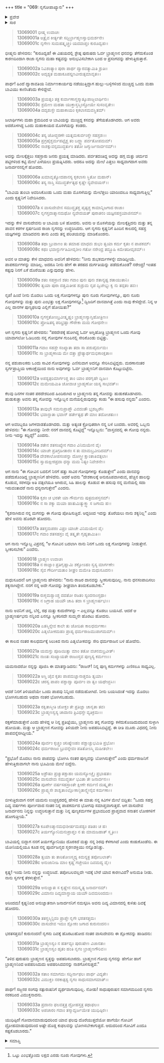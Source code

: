 +++
title = "069: ನೃಗೋಪಾಖ್ಯಾನಃ"
+++

<details><summary>ಪ್ರವೇಶ</summary>


।।   ಓಂ ಓಂ ನಮೋ ನಾರಾಯಣಾಯ।।   ಶ್ರೀ ವೇದವ್ಯಾಸಾಯ ನಮಃ ।।

ಶ್ರೀ ಕೃಷ್ಣದ್ವೈಪಾಯನ ವೇದವ್ಯಾಸ ವಿರಚಿತ  

**ಶ್ರೀ ಮಹಾಭಾರತ**

**ಅನುಶಾಸನ ಪರ್ವ**

**ದಾನಧರ್ಮ ಪರ್ವ**

**ಅಧ್ಯಾಯ 69**


</details>

<details><summary>ಸಾರ</summary>

ಬ್ರಾಹ್ಮಣನ ಧನವನ್ನು ಅಪಹರಿಸುವುದರಿಂದ ಉಂಟಾಗುವ ಹಾನಿಯ ವಿಷಯದ ದೃಷ್ಟಾಂತ ರೂಪಕ ರಾಜಾ ನೃಗನ ಉಪಾಖ್ಯಾನ (1-33).


</details>



> 13069001 ಭೀಷ್ಮ ಉವಾಚ।  
13069001a ಅತ್ರೈವ ಕೀರ್ತ್ಯತೇ ಸದ್ಭಿರ್ಬ್ರಾಹ್ಮಣಸ್ವಾಭಿಮರ್ಶನೇ।  
13069001c ನೃಗೇಣ ಸುಮಹತ್ಕೃಚ್ಚ್ರಂ ಯದವಾಪ್ತಂ ಕುರೂದ್ವಹ।।

ಭೀಷ್ಮನು ಹೇಳಿದನು: “ಕುರೂದ್ವಹ! ಈ ವಿಷಯದಲ್ಲಿ ಶ್ರೇಷ್ಠ ಪುರುಷರು ಓರ್ವ ಬ್ರಾಹ್ಮಣನ ಧನವನ್ನು ತೆಗೆದುಕೊಂಡ ಕಾರಣದಿಂದಾಗಿ ರಾಜಾ ನೃಗನು ಮಹಾ ಕಷ್ಟವನ್ನು ಅನುಭವಿಸಬೇಕಾಗಿ ಬಂದ ಆ ಪ್ರಸಂಗವನ್ನು ಹೇಳುತ್ತಿರುತ್ತಾರೆ.

> 13069002a ನಿವಿಶಂತ್ಯಾಂ ಪುರಾ ಪಾರ್ಥ ದ್ವಾರವತ್ಯಾಮಿತಿ ಶ್ರುತಿಃ।  
13069002c ಅದೃಶ್ಯತ ಮಹಾಕೂಪಸ್ತೃಣವೀರುತ್ಸಮಾವೃತಃ।।

ಪಾರ್ಥ! ಹಿಂದೆ ದ್ವಾರಾವತಿಯ ನಿರ್ಮಾಣಕಾರ್ಯವು ನಡೆಯುತ್ತಿದ್ದಾಗ ಹುಲ್ಲು-ಬಳ್ಳಿಗಳಿಂದ ಮುಚ್ಚಿದ್ದ ಒಂದು ಮಹಾ ಬಾವಿಯು ಕಾಣಿಸಿತೆಂದು ಕೇಳಿದ್ದೇವೆ.

> 13069003a ಪ್ರಯತ್ನಂ ತತ್ರ ಕುರ್ವಾಣಾಸ್ತಸ್ಮಾತ್ಕೂಪಾಜ್ಜಲಾರ್ಥಿನಃ।  
13069003c ಶ್ರಮೇಣ ಮಹತಾ ಯುಕ್ತಾಸ್ತಸ್ಮಿಂಸ್ತೋಯೇ ಸುಸಂವೃತೇ।।  
13069004a ದದೃಶುಸ್ತೇ ಮಹಾಕಾಯಂ ಕೃಕಲಾಸಮವಸ್ಥಿತಮ್।

ಜಲಾರ್ಥಿಗಳು ಮಹಾ ಶ್ರಮದಿಂದ ಆ ಬಾವಿಯನ್ನು ಮುಚ್ಚಿದ್ದ ಕಸವನ್ನು ತೆಗೆಯತೊಡಗಿದರು. ಆಗ ಅವರು ಅದರೊಳಗಿದ್ದ ಒಂದು ಮಹಾಕಾಯದ ಮೊಸಳೆಯನ್ನು ಕಂಡರು.

> 13069004c ತಸ್ಯ ಚೋದ್ಧರಣೇ ಯತ್ನಮಕುರ್ವಂಸ್ತೇ ಸಹಸ್ರಶಃ।।  
13069005a ಪ್ರಗ್ರಹೈಶ್ಚರ್ಮಪಟ್ಟೈಶ್ಚ ತಂ ಬದ್ಧ್ವಾ ಪರ್ವತೋಪಮಮ್।  
13069005c ನಾಶಕ್ನುವನ್ಸಮುದ್ಧರ್ತುಂ ತತೋ ಜಗ್ಮುರ್ಜನಾರ್ದನಮ್।।

ಅದನ್ನು ಮೇಲಕ್ಕೆತ್ತಲು ಸಹಸ್ರಾರು ಜನರು ಪ್ರಯತ್ನ ಮಾಡಿದರು. ಪರ್ವತದಂತಿದ್ದ ಅದನ್ನು ಹಗ್ಗ ಮತ್ತು ಚರ್ಮದ ಪಟ್ಟಿಗಳಿಂದ ಕಟ್ಟಿ ಮೇಲೆ ಎಳೆಯಲು ಪ್ರಯತ್ನಿಸಿದರು. ಆದರೂ ಅದನ್ನು ಮೇಲೆ ಎತ್ತಲು ಸಾಧ್ಯವಾಗದಾಗ ಅವರು ಜನಾರ್ದನನಲ್ಲಿಗೆ ಹೋದರು.

> 13069006a ಖಮಾವೃತ್ಯೋದಪಾನಸ್ಯ ಕೃಕಲಾಸಃ ಸ್ಥಿತೋ ಮಹಾನ್।  
13069006c ತಸ್ಯ ನಾಸ್ತಿ ಸಮುದ್ಧರ್ತೇತ್ಯಥ ಕೃಷ್ಣೇ ನ್ಯವೇದಯನ್।।

“ಬಾವಿಯ ತುಂಬಾ ಅವರಿಸಿಕೊಂಡು ಒಂದು ಮಹಾ ಮೊಸಳೆಯನ್ನು ಮೇಲೆತ್ತಲು ಯಾರಿಂದಲೂ ಸಾಧ್ಯವಾಗುತ್ತಿಲ್ಲ” ಎಂದು ಕೃಷ್ಣನಿಗೆ ನಿವೇದಿಸಿದರು.

> 13069007a ಸ ವಾಸುದೇವೇನ ಸಮುದ್ಧೃತಶ್ಚ
     ಪೃಷ್ಟಶ್ಚ ಕಾಮಾನ್ನಿಜಗಾದ ರಾಜಾ।  
> 13069007c ನೃಗಸ್ತದಾತ್ಮಾನಮಥೋ ನ್ಯವೇದಯತ್
     ಪುರಾತನಂ ಯಜ್ಞಸಹಸ್ರಯಾಜಿನಮ್।।  

ಇದನ್ನು ಕೇಳಿ ವಾಸುದೇವನು ಆ ಬಾವಿಯ ಬಳಿ ಹೋದನು. ಅವನು ಆ ಮೊಸಳೆಯನ್ನು ಮೇಲಕ್ಕೆತ್ತಿದನು ಮತ್ತು ತನ್ನ ಪಾವನ ಕರಗಳ ಸ್ಪರ್ಷದಿಂದ ರಾಜಾ ನೃಗನನ್ನು ಉದ್ಧರಿಸಿದನು. ಆಗ ನೃಗನು ಕೃಷ್ಣನಿಗೆ ಹಿಂದಿನ ಕಾಲದಲ್ಲಿ ಸಹಸ್ರ ಯಜ್ಞಗಳನ್ನು ಮಾಡಿದವನು ತಾನು ಎಂದು ತನ್ನ ಪರಿಚಯವನ್ನು ಮಾಡಿಕೊಂಡನು.

> 13069008a ತಥಾ ಬ್ರುವಾಣಂ ತು ತಮಾಹ ಮಾಧವಃ
     ಶುಭಂ ತ್ವಯಾ ಕರ್ಮ ಕೃತಂ ನ ಪಾಪಕಮ್।  
13069008c ಕಥಂ ಭವಾನ್ದುರ್ಗತಿಮೀದೃಶೀಂ ಗತೋ
ನರೇಂದ್ರ ತದ್ಬ್ರೂಹಿ ಕಿಮೇತದೀದೃಶಮ್।।  

ಅವನ ಆ ಮಾತನ್ನು ಕೇಳಿ ಮಾಧವನು ಅವನಿಗೆ ಹೇಳಿದನು: “ನೀನು ಶುಭಕರ್ಮಗಳನ್ನೇ ಮಾಡಿದ್ದೀಯೆ. ಪಾಪಕರ್ಮಗಳನ್ನು ಮಾಡಿಲ್ಲ. ಅದರೂ ನೀನು ಹೇಗೆ ಈ ತರಹದ ದುರ್ಗತಿಯನ್ನು ಪಡೆದುಕೊಂಡೆ? ನರೇಂದ್ರ! ಇಂತಹ ಕಷ್ಟವು ನಿನಗೆ ಏಕೆ ದೊರೆಯಿತು ಎನ್ನುವುದನ್ನು ಹೇಳು.

> 13069009a ಶತಂ ಸಹಸ್ರಾಣಿ ಶತಂ ಗವಾಂ ಪುನಃ
     ಪುನಃ ಶತಾನ್ಯಷ್ಟ ಶತಾಯುತಾನಿ।  
> 13069009c ತ್ವಯಾ ಪುರಾ ದತ್ತಮಿತೀಹ ಶುಶ್ರುಮ
     ನೃಪ ದ್ವಿಜೇಭ್ಯಃ ಕ್ವ ನು ತದ್ಗತಂ ತವ।।  

ನೃಪ! ಹಿಂದೆ ನೀನು ಮೊದಲು ಒಂದು ಲಕ್ಷ ಗೋವುಗಳನ್ನೂ ಪುನಃ ನೂರು ಗೋವುಗಳನ್ನೂ, ಪುನಃ ನೂರು ಗೋವುಗಳನ್ನು ಮತ್ತು ಪುನಃ ಎಂಭತ್ತು ಲಕ್ಷ ಗೋವುಗಳನ್ನೂ[^1] ದ್ವಿಜರಿಗೆ ದಾನವಾಗಿತ್ತೆ ಎಂದು ನಾವು ಕೇಳಿದ್ದೇವೆ. ನಿನ್ನ ಆ ಎಲ್ಲ ದಾನಗಳ ಪುಣ್ಯಫಲವು ಎಲ್ಲಿಗೆ ಹೋಯಿತು?”

> 13069010a ನೃಗಸ್ತತೋಽಬ್ರವೀತ್ಕೃಷ್ಣಂ ಬ್ರಾಹ್ಮಣಸ್ಯಾಗ್ನಿಹೋತ್ರಿಣಃ।  
13069010c ಪ್ರೋಷಿತಸ್ಯ ಪರಿಭ್ರಷ್ಟಾ ಗೌರೇಕಾ ಮಮ ಗೋಧನೇ।।

ಆಗ ನೃಗನು ಕೃಷ್ಣನಿಗೆ ಹೇಳಿದನು: “ಪರದೇಶಕ್ಕೆ ಹೋಗಿದ್ದ ಓರ್ವ ಅಗ್ನಿಹೋತ್ರಿ ಬ್ರಾಹ್ಮಣನ ಒಂದು ಗೋವು ಯಾವಾಗಲೋ ಓಡಿಬಂದು ನನ್ನ ಗೋವುಗಳ ಗುಂಪಿನಲ್ಲಿ ಸೇರಿಕೊಂಡು ಬಿಟ್ಟಿತ್ತು.

> 13069011a ಗವಾಂ ಸಹಸ್ರೇ ಸಂಖ್ಯಾತಾ ತದಾ ಸಾ ಪಶುಪೈರ್ಮಮ।  
13069011c ಸಾ ಬ್ರಾಹ್ಮಣಾಯ ಮೇ ದತ್ತಾ ಪ್ರೇತ್ಯಾರ್ಥಮಭಿಕಾಂಕ್ಷತಾ।।

ನನ್ನ ಪಶುಪಾಲಕರು ಒಂದು ಸಾವಿರ ಗೋವುಗಳನ್ನು ಎಣಿಸುವಾಗ ಅದನ್ನೂ ಸೇರಿಸಿಬಿಟ್ಟಿದ್ದರು. ಮರಣಾನಂತರ ಸ್ವರ್ಗಪ್ರಾಪ್ತಿಯ ಆಕಾಂಕ್ಷೆಯಿಂದ ನಾನು ಅವುಗಳನ್ನು ಓರ್ವ ಬ್ರಾಹ್ಮಣನಿಗೆ ದಾನವಾಗಿ ಕೊಟ್ಟುಬಿಟ್ಟೆನು.

> 13069012a ಅಪಶ್ಯತ್ಪರಿಮಾರ್ಗಂಶ್ಚ ತಾಂ ಯಾಂ ಪರಗೃಹೇ ದ್ವಿಜಃ।  
13069012c ಮಮೇಯಮಿತಿ ಚೋವಾಚ ಬ್ರಾಹ್ಮಣೋ ಯಸ್ಯ ಸಾಭವತ್।।

ಕೆಲವು ದಿನಗಳ ನಂತರ ಪರದೇಶದಿಂದ ಹಿಂದಿರುಗಿದ ಆ ಬ್ರಾಹ್ಮಣನು ತನ್ನ ಗೋವನ್ನು ಹುಡುಕತೊಡಗಿದನು. ಹುಡುಕುತ್ತಾ ಅವನು ತನ್ನ ಗೋವನ್ನು ಇನ್ನೊಬ್ಬನ ಮನೆಯಲ್ಲಿರುವುದನ್ನು ಕಂಡು “ಈ ಹಸುವು ನನ್ನದು” ಎಂದನು.

> 13069013a ತಾವುಭೌ ಸಮನುಪ್ರಾಪ್ತೌ ವಿವದಂತೌ ಭೃಶಜ್ವರೌ।  
13069013c ಭವಾನ್ದಾತಾ ಭವಾನ್ ಹರ್ತೇತ್ಯಥ ತೌ ಮಾಂ ತದೋಚತುಃ।।

ಆಗ ಅವರಿಬ್ಬರೂ ಜಗಳವಾಡತೊಡಗಿದರು. ಮತ್ತು ಅತ್ಯಂತ ಕ್ರೋಧಿತರಾಗಿ ನನ್ನ ಬಳಿ ಬಂದರು. ಅವರಲ್ಲಿ ಒಬ್ಬನು ಹೇಳಿದನು: “ಈ ಗೋವನ್ನು ನೀನೇ ನನಗೆ ದಾನದಲ್ಲಿ ಕೊಟ್ಟಿದ್ದೆ” ಇನ್ನೊಬ್ಬನು: “ವಾಸ್ತವದಲ್ಲಿ ಈ ಗೋವು ನನ್ನದು. ನೀನು ಇದನ್ನು ಕದ್ದಿದ್ದೆ!” ಎಂದನು.

> 13069014a ಶತೇನ ಶತಸಂಖ್ಯೇನ ಗವಾಂ ವಿನಿಮಯೇನ ವೈ।  
13069014c ಯಾಚೇ ಪ್ರತಿಗ್ರಹೀತಾರಂ ಸ ತು ಮಾಮಬ್ರವೀದಿದಮ್।।  
13069015a ದೇಶಕಾಲೋಪಸಂಪನ್ನಾ ದೋಗ್ಧ್ರೀ ಕ್ಷಾಂತಾತಿವತ್ಸಲಾ।  
13069015c ಸ್ವಾದುಕ್ಷೀರಪ್ರದಾ ಧನ್ಯಾ ಮಮ ನಿತ್ಯಂ ನಿವೇಶನೇ।।

ಆಗ ನಾನು “ಈ ಗೋವಿನ ಬದಲಿಗೆ ನಿನಗೆ ಹತ್ತು ಸಾವಿರ ಗೋವುಗಳನ್ನು ಕೊಡುತ್ತೇನೆ” ಎಂದು ದಾನವನ್ನು ಪಡೆದುಕೊಂಡಿದ್ದ ಬ್ರಾಹ್ಮಣನಿಗೆ ಹೇಳಿದೆನು. ಆದರೆ ಅವನು “ದೇಶಕಾಲಕ್ಕೆ ಅನುರೂಪವಾಗಿರುವ, ಹೆಚ್ಚಿನ ಹಾಲನ್ನು ಕೊಡುವ, ಸರಳವೂ ಅತಿ ವತ್ಸಲೆಯೂ ಆಗಿರುವ, ಸಿಹಿ ಹಾಲನ್ನು ಕೊಡುವ ಈ ಹಸುವು ನನ್ನ ಮನೆಯಲ್ಲಿ ಸದಾ ಇರುವಂತಾದರೆ ನಾನು ಧನ್ಯನಾಗುತ್ತೇನೆ” ಎಂದನು.

> 13069016a ಕೃಶಂ ಚ ಭರತೇ ಯಾ ಗೌರ್ಮಮ ಪುತ್ರಮಪಸ್ತನಮ್।  
13069016c ನ ಸಾ ಶಕ್ಯಾ ಮಯಾ ಹಾತುಮಿತ್ಯುಕ್ತ್ವಾ ಸ ಜಗಾಮ ಹ।।

“ಕೃಶನಾಗಿರುವ ನನ್ನ ಮಗನನ್ನು ಈ ಗೋವು ಪೋಷಿಸುತ್ತಿದೆ. ಆದ್ದರಿಂದ ಇದನ್ನು ತೊರೆಯಲು ನಾನು ಶಕ್ಯನಿಲ್ಲ” ಎಂದು ಹೇಳಿ ಅವನು ಹೊರಟೇ ಹೋದನು.

> 13069017a ತತಸ್ತಮಪರಂ ವಿಪ್ರಂ ಯಾಚೇ ವಿನಿಮಯೇನ ವೈ।  
13069017c ಗವಾಂ ಶತಸಹಸ್ರಂ ವೈ ತತ್ಕೃತೇ ಗೃಹ್ಯತಾಮಿತಿ।।

ಆಗ ನಾನು ಇನ್ನೊಬ್ಬ ವಿಪ್ರನಲ್ಲಿ “ಆ ಗೋವಿನ ಬದಲಾಗಿ ನಾನು ನಿನಗೆ ಒಂದು ಲಕ್ಷ ಗೋವುಗಳನ್ನು ನೀಡುತ್ತೇನೆ. ಸ್ವೀಕರಿಸಬೇಕು” ಎಂದೆನು.

> 13069018 ಬ್ರಾಹ್ಮಣ ಉವಾಚ।  
13069018a ನ ರಾಜ್ಞಾಂ ಪ್ರತಿಗೃಹ್ಣಾಮಿ ಶಕ್ತೋಽಹಂ ಸ್ವಸ್ಯ ಮಾರ್ಗಣೇ।  
13069018c ಸೈವ ಗೌರ್ದೀಯತಾಂ ಶೀಘ್ರಂ ಮಮೇತಿ ಮಧುಸೂದನ।।

ಮಧುಸೂದನ! ಆಗ ಬ್ರಾಹ್ಮಣನು ಹೇಳಿದನು: “ನಾನು ರಾಜರ ದಾನವನ್ನು ಸ್ವೀಕರಿಸುವುದಿಲ್ಲ. ನಾನು ಧನಸಂಪಾದಿಸಲು ಶಕ್ಯನಾಗಿದ್ದೇನೆ. ನನಗೆ ನನ್ನ ಅದೇ ಗೋವನ್ನು ಶೀಘ್ರವಾಗಿ ತಂದುಕೊಡಬೇಕು.”

> 13069019a ರುಕ್ಮಮಶ್ವಾಂಶ್ಚ ದದತೋ ರಜತಂ ಸ್ಯಂದನಾಂಸ್ತಥಾ।  
13069019c ನ ಜಗ್ರಾಹ ಯಯೌ ಚಾಪಿ ತದಾ ಸ ಬ್ರಾಹ್ಮಣರ್ಷಭಃ।।

ನಾನು ಅವನಿಗೆ ಚಿನ್ನ, ಬೆಳ್ಳಿ, ರಥ ಮತ್ತು ಕುದುರೆಗಳನ್ನು – ಎಲ್ಲವನ್ನೂ ಕೊಡಲು ಬಯಸಿದೆ. ಆದರೆ ಆ ಬ್ರಾಹ್ಮಣರ್ಷಭನು ನನ್ನಿಂದ ಏನನ್ನೂ ಸ್ವೀಕರಿಸದೇ ಸುಮ್ಮನೇ ಹೊರಟು ಹೋದನು.

> 13069020a ಏತಸ್ಮಿನ್ನೇವ ಕಾಲೇ ತು ಚೋದಿತಃ ಕಾಲಧರ್ಮಣಾ।  
13069020c ಪಿತೃಲೋಕಮಹಂ ಪ್ರಾಪ್ಯ ಧರ್ಮರಾಜಮುಪಾಗಮಮ್।।

ಈ ಕಾಲದ ನಂತರ ಕಾಲಧರ್ಮಕ್ಕೆ ಸಿಲುಕಿದ ನಾನು ಪಿತೃಲೋಕವನ್ನು ಸೇರಿ ಧರ್ಮರಾಜನ ಬಳಿ ಹೋದೆನು.

> 13069021a ಯಮಸ್ತು ಪೂಜಯಿತ್ವಾ ಮಾಂ ತತೋ ವಚನಮಬ್ರವೀತ್।  
13069021c ನಾಂತಃ ಸಂಖ್ಯಾಯತೇ ರಾಜಂಸ್ತವ ಪುಣ್ಯಸ್ಯ ಕರ್ಮಣಃ।।

ಯಮನಾದರೋ ನನ್ನನ್ನು ಪೂಜಿಸಿ ಈ ಮಾತನ್ನಾಡಿದನು: “ರಾಜನ್! ನಿನ್ನ ಪುಣ್ಯ ಕರ್ಮಗಳನ್ನು ಎಣಿಸಲೂ ಸಾಧ್ಯವಿಲ್ಲ.

> 13069022a ಅಸ್ತಿ ಚೈವ ಕೃತಂ ಪಾಪಮಜ್ಞಾನಾತ್ತದಪಿ ತ್ವಯಾ।  
13069022c ಚರಸ್ವ ಪಾಪಂ ಪಶ್ಚಾದ್ವಾ ಪೂರ್ವಂ ವಾ ತ್ವಂ ಯಥೇಚ್ಚಸಿ।।

ಆದರೆ ನಿನಗೆ ತಿಳಿಯದೆಯೇ ಒಂದು ಪಾಪವು ನಿನ್ನಿಂದ ನಡೆದುಹೋಗಿದೆ. ನೀನು ಬಯಸಿದಂತೆ ಇದನ್ನು ಮೊದಲು ಭೋಗಿಸಬಹುದು ಅಥವಾ ನಂತರ ಭೋಗಿಸಬಹುದು.

> 13069023a ರಕ್ಷಿತಾಸ್ಮೀತಿ ಚೋಕ್ತಂ ತೇ ಪ್ರತಿಜ್ಞಾ ಚಾನೃತಾ ತವ।  
13069023c ಬ್ರಾಹ್ಮಣಸ್ವಸ್ಯ ಚಾದಾನಂ ತ್ರಿವಿಧಸ್ತೇ ವ್ಯತಿಕ್ರಮಃ।।

ರಕ್ಷಣೆಮಾಡುತ್ತೇನೆ ಎಂದು ಹೇಳಿದ್ದ ಆ ನಿನ್ನ ಪ್ರತಿಜ್ಞೆಯು, ಬ್ರಾಹ್ಮಣನು ತನ್ನ ಗೋವನ್ನು ಕಳೆದುಕೊಂಡಿದುದರಿಂದ ಸುಳ್ಳಾಗಿ ಹೋಯಿತು. ಮತ್ತು ಆ ಬ್ರಾಹ್ಮಣನ ಗೋವನ್ನು ತಿಳಿಯದೇ ನೀನು ಅಪಹರಿಸಿಬಿಟ್ಟಿದ್ದೆ. ಈ ರೀತಿ ಮೂರು ವಿಧದಲ್ಲಿ ನೀನು ಪಾಪವನ್ನೆಸಗಿದ್ದೀಯೆ.”

> 13069024a ಪೂರ್ವಂ ಕೃಚ್ಚ್ರಂ ಚರಿಷ್ಯೇಽಹಂ ಪಶ್ಚಾಚ್ಚುಭಮಿತಿ ಪ್ರಭೋ।  
13069024c ಧರ್ಮರಾಜಂ ಬ್ರುವನ್ನೇವಂ ಪತಿತೋಽಸ್ಮಿ ಮಹೀತಲೇ।।

“ಪ್ರಭೋ! ಮೊದಲು ನಾನು ಪಾಪವನ್ನು ಭೋಗಿಸಿ ನಂತರ ಪುಣ್ಯವನ್ನು ಬೋಗಿಸುತ್ತೇನೆ” ಎಂದು ಧರ್ಮರಾಜನಿಗೆ ಹೇಳುತ್ತಿರುವಾಗಲೇ ನಾನು ಭೂಮಿಯ ಮೇಲೆ ಬಿದ್ದೆನು.

> 13069025a ಅಶ್ರೌಷಂ ಪ್ರಚ್ಯುತಶ್ಚಾಹಂ ಯಮಸ್ಯೋಚ್ಚೈಃ ಪ್ರಭಾಷತಃ।  
13069025c ವಾಸುದೇವಃ ಸಮುದ್ಧರ್ತಾ ಭವಿತಾ ತೇ ಜನಾರ್ದನಃ।।  
13069026a ಪೂರ್ಣೇ ವರ್ಷಸಹಸ್ರಾಂತೇ ಕ್ಷೀಣೇ ಕರ್ಮಣಿ ದುಷ್ಕೃತೇ।  
13069026c ಪ್ರಾಪ್ಸ್ಯಸೇ ಶಾಶ್ವತಾಽಲ್ಲೋಕಾನ್ಜಿತಾನ್ಸ್ವೇನೈವ ಕರ್ಮಣಾ।।

ಬೀಳುತ್ತಿರುವಾಗ ನನಗೆ ಯಮನು ಉಚ್ಛಸ್ವರದಲ್ಲಿ ಹೇಳಿದ ಈ ಮಾತು ನನ್ನ ಕಿವಿಗಳ ಮೇಲೆ ಬಿದ್ದಿತು: “ಒಂದು ಸಹಸ್ರ ದಿವ್ಯ ವರ್ಷಗಳು ಪೂರ್ಣವಾದ ನಂತರ ನಿನ್ನ ಪಾಪಕರ್ಮದ ಭೋಗವು ಸಮಾಪ್ತವಾಗುತ್ತದೆ. ಆಗ ವಾಸುದೇವ ಜನಾರ್ದನನು ನಿನ್ನನ್ನು ಉದ್ಧರಿಸುತ್ತಾನೆ ಮತ್ತು ನಿನ್ನ ಪುಣ್ಯಕರ್ಮಗಳ ಪ್ರಭಾವದಿಂದ ಪ್ರಾಪ್ತವಾದ ಸನಾತನ ಲೋಕಗಳಿಗೆ ಹೋಗುತ್ತೀಯೆ.”

> 13069027a ಕೂಪೇಽತ್ಮಾನಮಧಃಶೀರ್ಷಮಪಶ್ಯಂ ಪತಿತಂ ಚ ಹ।  
13069027c ತಿರ್ಯಗ್ಯೋನಿಮನುಪ್ರಾಪ್ತಂ ನ ತು ಮಾಮಜಹಾತ್ ಸ್ಮೃತಿಃ।।

ಬಾವಿಯಲ್ಲಿ ಬಿದ್ದಾಗ ನನಗೆ ತಿರ್ಯಗ್ಯೋನಿಯು ದೊರಕಿದೆ ಮತ್ತು ನನ್ನ ಶಿರವು ಕೆಳಗಾಗಿದೆ ಎಂದು ಕಂಡುಕೊಂಡೆನು. ಈ ಯೋನಿಯಲ್ಲಿಯೂ ಕೂಡ ನನ್ನ ಪೂರ್ವಜನ್ಮದ ಸ್ಮರಣಶಕ್ತಿಯು ನನ್ನೊಡನಿತ್ತು.

> 13069028a ತ್ವಯಾ ತು ತಾರಿತೋಽಸ್ಮ್ಯದ್ಯ ಕಿಮನ್ಯತ್ರ ತಪೋಬಲಾತ್।  
13069028c ಅನುಜಾನೀಹಿ ಮಾಂ ಕೃಷ್ಣ ಗಚ್ಚೇಯಂ ದಿವಮದ್ಯ ವೈ।।

ಕೃಷ್ಣ! ಇಂದು ನೀನು ನನ್ನನ್ನು ಉದ್ಧರಿಸಿದೆ. ತಪೋಬಲವಲ್ಲದೇ ಇದಕ್ಕೆ ಬೇರೆ ಯಾವ ಕಾರಣವಿದೆ? ಅನುಮತಿ ನೀಡು. ನಾನು ಸ್ವರ್ಗಕ್ಕೆ ತೆರಳುತ್ತೇನೆ.”

> 13069029a ಅನುಜ್ಞಾತಃ ಸ ಕೃಷ್ಣೇನ ನಮಸ್ಕೃತ್ಯ ಜನಾರ್ದನಮ್।  
13069029c ವಿಮಾನಂ ದಿವ್ಯಮಾಸ್ಥಾಯ ಯಯೌ ದಿವಮರಿಂದಮ।।

ಅರಿಂದಮ! ಕೃಷ್ಣನಿಂದ ಅನುಜ್ಞಾತನಾಗಿ ಜನಾರ್ದನನಿಗೆ ನಮಸ್ಕರಿಸಿ ಅವನು ದಿವ್ಯ ವಿಮಾನದಲ್ಲಿ ಕುಳಿತು ದಿವಕ್ಕೆ ಹೋದನು.

> 13069030a ತತಸ್ತಸ್ಮಿನ್ದಿವಂ ಪ್ರಾಪ್ತೇ ನೃಗೇ ಭರತಸತ್ತಮ।  
13069030c ವಾಸುದೇವ ಇಮಂ ಶ್ಲೋಕಂ ಜಗಾದ ಕುರುನಂದನ।।

ಭರತಸತ್ತಮ! ಕುರುನಂದನ! ನೃಗನು ದಿವಕ್ಕೆ ಹೊರಟುಹೋದ ನಂತರ ವಾಸುದೇವನು ಈ ಶ್ಲೋಕವನ್ನು ಹಾಡಿದನು:

> 13069031a ಬ್ರಾಹ್ಮಣಸ್ವಂ ನ ಹರ್ತವ್ಯಂ ಪುರುಷೇಣ ವಿಜಾನತಾ।  
13069031c ಬ್ರಾಹ್ಮಣಸ್ವಂ ಹೃತಂ ಹಂತಿ ನೃಗಂ ಬ್ರಾಹ್ಮಣಗೌರಿವ।।

“ತಿಳಿದ ಪುರುಷನು ಬ್ರಾಹ್ಮಣನ ಸ್ವತ್ತನ್ನು ಅಪಹರಿಸಬಾರದು. ಬ್ರಾಹ್ಮಣನ ಗೋವು ನೃಗನನ್ನು ಹೇಗೋ ಹಾಗೆ ಬ್ರಾಹ್ಮಣನಿಂದ ಅಪಹರಿಸಿದುದು ಅಪಹರಿಸಿದವನನ್ನು ನಾಶಗೊಳಿಸುತ್ತದೆ.”

> 13069032a ಸತಾಂ ಸಮಾಗಮಃ ಸದ್ಭಿರ್ನಾಫಲಃ ಪಾರ್ಥ ವಿದ್ಯತೇ।  
13069032c ವಿಮುಕ್ತಂ ನರಕಾತ್ಪಶ್ಯ ನೃಗಂ ಸಾಧುಸಮಾಗಮಾತ್।।

ಪಾರ್ಥ! ಸಜ್ಜನರ ಸಂಗವು ಸತ್ಪುರುಷನಿಗೆ ವ್ಯರ್ಥವಾಗುವುದಿಲ್ಲ. ನೋಡು! ಸಾಧುಪುರುಷನ ಸಮಾಗಮದಿಂದ ನೃಗನು ನರಕದಿಂದ ವಿಮುಕ್ತನಾದನು.

> 13069033a ಪ್ರದಾನಂ ಫಲವತ್ತತ್ರ ದ್ರೋಹಸ್ತತ್ರ ತಥಾಫಲಃ।  
13069033c ಅಪಚಾರಂ ಗವಾಂ ತಸ್ಮಾದ್ವರ್ಜಯೇತ ಯುಧಿಷ್ಠಿರ।।

ಯುಧಿಷ್ಠಿರ! ಗೋದಾನಮಾಡುವುದರಿಂದ ಯಾವ ಫಲವು ದೊರೆಯುತ್ತದೆಯೋ ಹಾಗೆಯೇ ಗೋವಿಗೆ ದ್ರೋಹಮಾಡುವುದರಿಂದ ಅಷ್ಟೇ ದೊಡ್ಡ ಕುಫಲವನ್ನು ಭೋಗಿಸಬೇಕಾಗುತ್ತದೆ. ಆದುದರಿಂದ ಗೋವಿಗೆ ಎಂದೂ ಕಷ್ಟಕೊಡಬಾರದು.”



<details><summary>ಸಮಾಪ್ತಿ</summary>


ಇತಿ ಶ್ರೀಮಹಾಭಾರತೇ ಅನುಶಾಸನ ಪರ್ವಣಿ ದಾನಧರ್ಮ ಪರ್ವಣಿ ನೃಗೋಪಾಖ್ಯಾನೇ ಏಕೋನಸಪ್ತತಿತಮೋಽಧ್ಯಾಯಃ।।  
ಇದು ಶ್ರೀಮಹಾಭಾರತದಲ್ಲಿ ಅನುಶಾಸನ ಪರ್ವದಲ್ಲಿ ದಾನಧರ್ಮ ಪರ್ವದಲ್ಲಿ ನೃಗೋಪಾಖ್ಯಾನ ಎನ್ನುವ ಅರವತ್ತೊಂಭತ್ತನೇ ಅಧ್ಯಾಯವು.



</details>

[^1]: ಒಟ್ಟು ಎಂಭತ್ತೊಂದು ಲಕ್ಷದ ಎರಡು ನೂರು ಗೋವುಗಳು.

